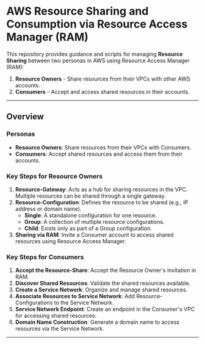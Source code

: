 # AWS Resource Sharing and Consumption via Resource Access Manager (RAM)

This repository provides guidance and scripts for managing **Resource Sharing** between two personas in AWS using Resource Access Manager (RAM):  
1. **Resource Owners** - Share resources from their VPCs with other AWS accounts.  
2. **Consumers** - Accept and access shared resources in their accounts.

---

## Overview  

### Personas  
- **Resource Owners**: Share resources from their VPCs with Consumers.  
- **Consumers**: Accept shared resources and access them from their accounts.  

### Key Steps for Resource Owners  
1. **Resource-Gateway**: Acts as a hub for sharing resources in the VPC. Multiple resources can be shared through a single gateway.  
2. **Resource-Configuration**: Defines the resource to be shared (e.g., IP address or domain name).  
   - **Single**: A standalone configuration for one resource.  
   - **Group**: A collection of multiple resource configurations.  
   - **Child**: Exists only as part of a Group configuration.  
3. **Sharing via RAM**: Invite a Consumer account to access shared resources using Resource Access Manager.  

### Key Steps for Consumers  
1. **Accept the Resource-Share**: Accept the Resource Owner's invitation in RAM.  
2. **Discover Shared Resources**: Validate the shared resources available.  
3. **Create a Service Network**: Organize and manage shared resources.  
4. **Associate Resources to Service Network**: Add Resource-Configurations to the Service Network.  
5. **Service Network Endpoint**: Create an endpoint in the Consumer's VPC for accessing shared resources.  
6. **Domain Name Construction**: Generate a domain name to access resources via the Service Network.

---
